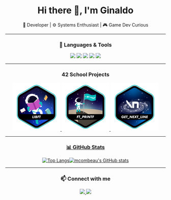 <h1 align="center">Hi there 👋, I'm Ginaldo</h1>
<p align="center">🚀 Developer | ⚙️ Systems Enthusiast | 🎮 Game Dev Curious</p>

---
<div align="center">
  
### 🧰 Languages & Tools

</div>

<p align="center">
  <img src="https://img.shields.io/badge/C-00599C?style=flat&logo=c&logoColor=white" />
  <img src="https://img.shields.io/badge/Bash-4EAA25?style=flat&logo=gnu-bash&logoColor=white" />
  <img src="https://img.shields.io/badge/Git-F05032?style=flat&logo=git&logoColor=white" />
  <img src="https://img.shields.io/badge/Vim-019733?style=flat&logo=vim&logoColor=white" />
  <img src="https://img.shields.io/badge/Makefile-064F8C?style=flat&logo=gnu&logoColor=white" />
</p>

---

<div align="center">

### 42 School Projects

<a href="https://github.com/GinaldoFT/Libft">![42 Badge](https://raw.githubusercontent.com/GinaldoFT/GinaldoFT/main/42Badges/libfte.png)
<a href="https://github.com/GinaldoFT/ft_printf">![42 Badge](https://raw.githubusercontent.com/GinaldoFT/GinaldoFT/main/42Badges/ft_printfe.png)
<a href="https://github.com/GinaldoFT/get_next_line">![42 Badge](https://raw.githubusercontent.com/GinaldoFT/GinaldoFT/main/42Badges/get_next_linee.png)

</div>

---

<div align="center">
  
### 📊 GitHub Stats

[![Top Langs](https://github-readme-stats.vercel.app/api/top-langs/?username=GinaldoFT&hide=java,html,css&layout=compact&theme=tokyonight&hide_title=false)](https://github.com/anuraghazra/github-readme-stats)[![mcombeau's GitHub stats](https://github-readme-stats.vercel.app/api?username=GinaldoFT&theme=tokyonight&show_icons=true&hide_rank=true&hide=issues&hide_title=true)](https://github.com/anuraghazra/github-readme-stats)

</div>

---

<div align="center">

### 📫 Connect with me

<p>
  <a href="mailto:ginaldoaraujo18@gmail.com">
    <img src="https://img.shields.io/badge/Email-D14836?style=flat&logo=gmail&logoColor=white" />
  </a>
  <a href="https://www.linkedin.com/in/ginaldo-ara%C3%BAjo-53355034b/">
    <img src="https://img.shields.io/badge/LinkedIn-blue?style=flat&logo=linkedin&logoColor=white" />
  </a>
</p>

</div>
